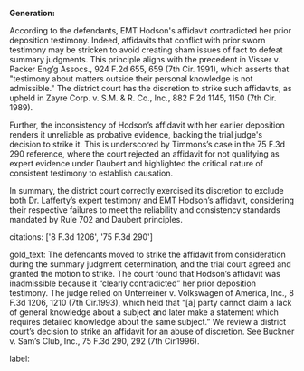 **Generation:**

According to the defendants, EMT Hodson's affidavit contradicted her prior deposition testimony. Indeed, affidavits that conflict with prior sworn testimony may be stricken to avoid creating sham issues of fact to defeat summary judgments. This principle aligns with the precedent in Visser v. Packer Eng’g Assocs., 924 F.2d 655, 659 (7th Cir. 1991), which asserts that "testimony about matters outside their personal knowledge is not admissible." The district court has the discretion to strike such affidavits, as upheld in Zayre Corp. v. S.M. & R. Co., Inc., 882 F.2d 1145, 1150 (7th Cir. 1989).

Further, the inconsistency of Hodson’s affidavit with her earlier deposition renders it unreliable as probative evidence, backing the trial judge's decision to strike it. This is underscored by Timmons’s case in the 75 F.3d 290 reference, where the court rejected an affidavit for not qualifying as expert evidence under Daubert and highlighted the critical nature of consistent testimony to establish causation.

In summary, the district court correctly exercised its discretion to exclude both Dr. Lafferty’s expert testimony and EMT Hodson’s affidavit, considering their respective failures to meet the reliability and consistency standards mandated by Rule 702 and Daubert principles.

citations: ['8 F.3d 1206', '75 F.3d 290']

gold_text: The defendants moved to strike the affidavit from consideration during the summary judgment determination, and the trial court agreed and granted the motion to strike. The court found that Hodson’s affidavit was inadmissible because it “clearly contradicted” her prior deposition testimony. The judge relied on Unterreiner v. Volkswagen of America, Inc., 8 F.3d 1206, 1210 (7th Cir.1993), which held that “[a] party cannot claim a lack of general knowledge about a subject and later make a statement which requires detailed knowledge about the same subject.” We review a district court’s decision to strike an affidavit for an abuse of discretion. See Buckner v. Sam’s Club, Inc., 75 F.3d 290, 292 (7th Cir.1996).

label: 